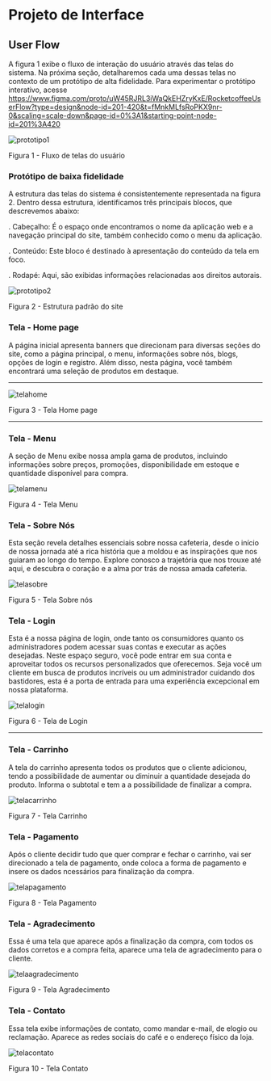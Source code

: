 # Projeto de Interface

## User Flow

A figura 1 exibe o fluxo de interação do usuário através das telas do sistema. Na próxima seção, detalharemos cada uma dessas telas no contexto de um protótipo de alta fidelidade. Para experimentar o protótipo interativo, acesse https://www.figma.com/proto/uW45RJRL3iWaQkEHZryKxE/RocketcoffeeUserFlow?type=design&node-id=201-420&t=fMnkMLfsRoPKX9nr-0&scaling=scale-down&page-id=0%3A1&starting-point-node-id=201%3A420

![prototipo1](https://github.com/ICEI-PUC-Minas-PMV-ADS/pmv-ads-2023-2-e1-proj-web-t1-expresso-virtual/assets/144382841/3317935a-7995-47c1-a72a-01540410a244)

Figura 1 - Fluxo de telas do usuário



### Protótipo de baixa fidelidade

A estrutura das telas do sistema é consistentemente representada na figura 2. Dentro dessa estrutura, identificamos três principais blocos, que descrevemos abaixo:

.  Cabeçalho: É o espaço onde encontramos o nome da aplicação web e a navegação principal do site, também conhecido como o menu da aplicação.

.  Conteúdo: Este bloco é destinado à apresentação do conteúdo da tela em foco.

.  Rodapé: Aqui, são exibidas informações relacionadas aos direitos autorais.

![prototipo2](https://github.com/ICEI-PUC-Minas-PMV-ADS/pmv-ads-2023-2-e1-proj-web-t1-expresso-virtual/assets/144382841/65aa419e-7947-44c6-b69f-a932899a4f3d)

Figura 2 - Estrutura padrão do site


<h3>Tela - Home page</h3>
<p>A página inicial apresenta banners que direcionam para diversas seções do site, como a página principal, o menu, informações sobre nós, blogs, opções de login e registro. Além disso, nesta página, você também encontrará uma seleção de produtos em destaque. </p>
<hr>

![telahome](https://github.com/ICEI-PUC-Minas-PMV-ADS/pmv-ads-2023-2-e1-proj-web-t1-expresso-virtual/assets/144382841/9edeea57-3e86-4204-8691-e3dd5c05e003)

Figura 3 - Tela Home page
<hr>

<h3>Tela - Menu</h3>
<p>A seção de Menu exibe nossa ampla gama de produtos, incluindo informações sobre preços, promoções, disponibilidade em estoque e quantidade disponível para compra. </p>

![telamenu](https://github.com/ICEI-PUC-Minas-PMV-ADS/pmv-ads-2023-2-e1-proj-web-t1-expresso-virtual/assets/144382841/9c79daa7-b2f9-4b84-ba0f-3c3b7aa72532)

Figura 4 - Tela Menu


<h3>Tela - Sobre Nós</h3>
<p>Esta seção revela detalhes essenciais sobre nossa cafeteria, desde o início de nossa jornada até a rica história que a moldou e as inspirações que nos guiaram ao longo do tempo. Explore conosco a trajetória que nos trouxe até aqui, e descubra o coração e a alma por trás de nossa amada cafeteria. </p>

![telasobre](https://github.com/ICEI-PUC-Minas-PMV-ADS/pmv-ads-2023-2-e1-proj-web-t1-expresso-virtual/assets/144382841/b101f3c0-83fd-47d6-bff2-72a9c1faefc7)

Figura 5 - Tela Sobre nós


<h3>Tela - Login</h3>
<p>Esta é a nossa página de login, onde tanto os consumidores quanto os administradores podem acessar suas contas e executar as ações desejadas. Neste espaço seguro, você pode entrar em sua conta e aproveitar todos os recursos personalizados que oferecemos. Seja você um cliente em busca de produtos incríveis ou um administrador cuidando dos bastidores, esta é a porta de entrada para uma experiência excepcional em nossa plataforma. </p>

![telalogin](https://github.com/ICEI-PUC-Minas-PMV-ADS/pmv-ads-2023-2-e1-proj-web-t1-expresso-virtual/assets/144382841/5576886e-de69-45e2-a6a3-7486c5397cf7)

Figura 6 - Tela de Login
<hr>


<h3>Tela - Carrinho</h3>
<p>A tela do carrinho apresenta todos os produtos que o cliente adicionou, tendo a possibilidade de aumentar ou diminuir a quantidade desejada do produto. Informa o subtotal e tem a  a possibilidade de finalizar a compra. </p>

 ![telacarrinho](https://github.com/ICEI-PUC-Minas-PMV-ADS/pmv-ads-2023-2-e1-proj-web-t1-expresso-virtual/assets/144382841/2f146100-e63d-4662-9720-b098dc98bd07)

Figura 7 - Tela Carrinho


<h3>Tela - Pagamento</h3>
<p>Após o cliente decidir tudo que quer comprar e fechar o carrinho, vai ser direcionado a tela de pagamento, onde coloca a forma de pagamento e insere os dados ncessários para finalização da compra. </p>

![telapagamento](https://github.com/ICEI-PUC-Minas-PMV-ADS/pmv-ads-2023-2-e1-proj-web-t1-expresso-virtual/assets/144382841/db03d242-43ce-4c61-b1aa-d464e79f6477)

Figura 8 - Tela Pagamento


<h3>Tela - Agradecimento</h3>
<p>Essa é uma tela que aparece após a finalização da compra, com todos os dados corretos e a compra feita, aparece uma tela de agradecimento para o cliente. </p>

![telaagradecimento](https://github.com/ICEI-PUC-Minas-PMV-ADS/pmv-ads-2023-2-e1-proj-web-t1-expresso-virtual/assets/144382841/5dea6742-39a9-4034-b8a3-095aa39ae2fb)

Figura 9 - Tela Agradecimento

<h3>Tela - Contato</h3>
<p>Essa tela exibe informações de contato, como mandar e-mail, de elogio ou reclamação. Aparece as redes sociais do café e o endereço físico da loja. </p>

![telacontato](https://github.com/ICEI-PUC-Minas-PMV-ADS/pmv-ads-2023-2-e1-proj-web-t1-expresso-virtual/assets/144382841/a3048822-7538-4d80-b794-9a49eaeb12bb)

Figura 10 - Tela Contato




 



